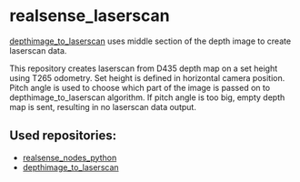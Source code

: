 # realsense_laserscan

[depthimage_to_laserscan](https://github.com/ros-perception/depthimage_to_laserscan) uses middle section of the depth image to create laserscan data. 

This repository creates laserscan from D435 depth map on a set height using T265 odometry. Set height is defined in horizontal camera position. 
Pitch angle is used to choose which part of the image is passed on to depthimage_to_laserscan algorithm. 
If pitch angle is too big, empty depth map is sent, resulting in no laserscan data output.

## Used repositories:
- [realsense_nodes_python](https://github.com/Michal-Bidzinski/realsense_nodes_python)
- [depthimage_to_laserscan](https://github.com/ros-perception/depthimage_to_laserscan)

